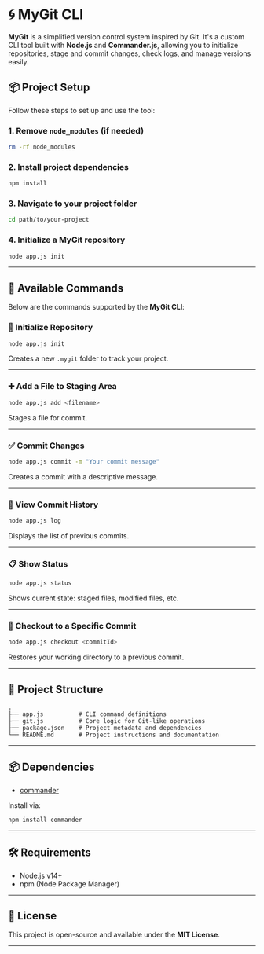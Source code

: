 # 🌀 MyGit CLI

**MyGit** is a simplified version control system inspired by Git. It's a custom CLI tool built with **Node.js** and **Commander.js**, allowing you to initialize repositories, stage and commit changes, check logs, and manage versions easily.


## 📦 Project Setup

Follow these steps to set up and use the tool:

### 1. Remove `node_modules` (if needed)

```bash
rm -rf node_modules
````

### 2. Install project dependencies

```bash
npm install
```

### 3. Navigate to your project folder

```bash
cd path/to/your-project
```

### 4. Initialize a MyGit repository

```bash
node app.js init
```

---

## 🚀 Available Commands

Below are the commands supported by the **MyGit CLI**:

### 🧱 Initialize Repository

```bash
node app.js init
```

Creates a new `.mygit` folder to track your project.

---

### ➕ Add a File to Staging Area

```bash
node app.js add <filename>
```

Stages a file for commit.

---

### ✅ Commit Changes

```bash
node app.js commit -m "Your commit message"
```

Creates a commit with a descriptive message.

---

### 📜 View Commit History

```bash
node app.js log
```

Displays the list of previous commits.

---

### 📋 Show Status

```bash
node app.js status
```

Shows current state: staged files, modified files, etc.

---

### 🧭 Checkout to a Specific Commit

```bash
node app.js checkout <commitId>
```

Restores your working directory to a previous commit.

---

## 📁 Project Structure

```
.
├── app.js          # CLI command definitions
├── git.js          # Core logic for Git-like operations
├── package.json    # Project metadata and dependencies
└── README.md       # Project instructions and documentation
```

---

## 📦 Dependencies

* [commander](https://www.npmjs.com/package/commander)

Install via:

```bash
npm install commander
```

---

## 🛠 Requirements

* Node.js v14+
* npm (Node Package Manager)

---

## 🪪 License

This project is open-source and available under the **MIT License**.

---

